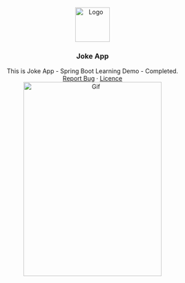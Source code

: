 <!-- PROJECT LOGO -->
<br />
<p align="center">
  <a href="https://www.hexon.systems">
    <img src="https://drive.google.com/uc?export=view&id=1VW_snZah4vCOCHqMzWhHDGlEyBPBAMf3" alt="Logo" width="80" height="80">
  </a>

<h3 align="center">Joke App</h3>

  <p align="center">
    This is Joke App - Spring Boot Learning Demo - Completed.
    <br />  
    <a href="https://github.com/KDVan/Joke-app/issues">Report Bug</a>
    ·
    <a href="https://github.com/KDVan/Joke-app/blob/release/LICENSE">Licence</a>
  <br/>
    <img src="https://github.com/KDVan/Joke-app/blob/develop/.github/README.gif" width="320" height="450" alt="Gif"> 
  </p>

